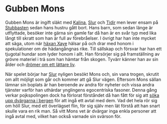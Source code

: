 # Gubben Mons

Gubben Mons är ingift släkt med [Kalina](fru_kalina.html), [Slur](slur.html) och [Tidir](tidir.html) men lever ensam på [Stubbasten](stubbasten.html) sedan hans hustru gått bort. Hans barn, som sedan länge är utflyttade, besöker inte gärna sin gamle far då han är en svår typ med lika långt till skratt som han är full av förebråelser. I övrigt har han inte mycket att säga, utom när [häxan Xaye](xaye_askmara.html) hälsar på och drar med honom i spekulationer om de hädangångnas rike. Till sällskap och försvar har han ett tjugotal hundar som lyder honom i allt. Han försörjer sig på framställning av grövre materiel i trä som han hämtar från skogen. Tyvärr känner han av sin ålder och [drömer om ett lättare liv](xaye_askmara.html#en-riskabel-plan).

När spelet börjar har [Slur](slur.html) nyligen besökt Mons och, sin vana trogen, skrutit om allt möjligt som går och kommer att gå Slur vägen. Eftersom Mons sällan lämnar sin boplats är han beroende av andra för nyheter och vissa andra tjänster varför han uthärdar ynglingens egocentriska fasoner. Denna gång verkar pojkspolingen dock ha förlorat förståndet då han fått för sig att [söka upp dvärgarna i bergen](kung_göff.html#garin-raffir) för att ingå ett avtal med dem. Vad det hela rör sig om höll Slur, med ett överlägset flin, för sig själv men lät förstå att han snart skulle vara en rik man. Så vitt Mons vet är dvärgar inga enkla personer att ingå avtal med, vilket han också varnade sin svärson för.


